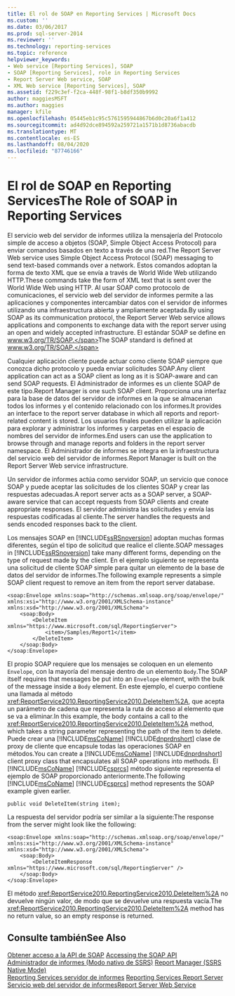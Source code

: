 ```yaml
---
title: El rol de SOAP en Reporting Services | Microsoft Docs
ms.custom: ''
ms.date: 03/06/2017
ms.prod: sql-server-2014
ms.reviewer: ''
ms.technology: reporting-services
ms.topic: reference
helpviewer_keywords:
- Web service [Reporting Services], SOAP
- SOAP [Reporting Services], role in Reporting Services
- Report Server Web service, SOAP
- XML Web service [Reporting Services], SOAP
ms.assetid: f229c3ef-f2ca-448f-98f1-b8df350b9992
author: maggiesMSFT
ms.author: maggies
manager: kfile
ms.openlocfilehash: 05445eb1c95c5761595944867b6d0c20a6f1a412
ms.sourcegitcommit: ad4d92dce894592a259721a1571b1d8736abacdb
ms.translationtype: MT
ms.contentlocale: es-ES
ms.lasthandoff: 08/04/2020
ms.locfileid: "87746166"
---
```

# <a name="the-role-of-soap-in-reporting-services"></a><span data-ttu-id="a158f-102">El rol de SOAP en Reporting Services</span><span class="sxs-lookup"><span data-stu-id="a158f-102">The Role of SOAP in Reporting Services</span></span>
  <span data-ttu-id="a158f-103">El servicio web del servidor de informes utiliza la mensajería del Protocolo simple de acceso a objetos (SOAP, Simple Object Access Protocol) para enviar comandos basados en texto a través de una red.</span><span class="sxs-lookup"><span data-stu-id="a158f-103">The Report Server Web service uses Simple Object Access Protocol (SOAP) messaging to send text-based commands over a network.</span></span> <span data-ttu-id="a158f-104">Estos comandos adoptan la forma de texto XML que se envía a través de World Wide Web utilizando HTTP.</span><span class="sxs-lookup"><span data-stu-id="a158f-104">These commands take the form of XML text that is sent over the World Wide Web using HTTP.</span></span> <span data-ttu-id="a158f-105">Al usar SOAP como protocolo de comunicaciones, el servicio web del servidor de informes permite a las aplicaciones y componentes intercambiar datos con el servidor de informes utilizando una infraestructura abierta y ampliamente aceptada.</span><span class="sxs-lookup"><span data-stu-id="a158f-105">By using SOAP as its communication protocol, the Report Server Web service allows applications and components to exchange data with the report server using an open and widely accepted infrastructure.</span></span> <span data-ttu-id="a158f-106">El estándar SOAP se define en www.w3.org/TR/SOAP.</span><span class="sxs-lookup"><span data-stu-id="a158f-106">The SOAP standard is defined at www.w3.org/TR/SOAP.</span></span>  
  
 <span data-ttu-id="a158f-107">Cualquier aplicación cliente puede actuar como cliente SOAP siempre que conozca dicho protocolo y pueda enviar solicitudes SOAP.</span><span class="sxs-lookup"><span data-stu-id="a158f-107">Any client application can act as a SOAP client as long as it is SOAP-aware and can send SOAP requests.</span></span> <span data-ttu-id="a158f-108">El Administrador de informes es un cliente SOAP de este tipo.</span><span class="sxs-lookup"><span data-stu-id="a158f-108">Report Manager is one such SOAP client.</span></span> <span data-ttu-id="a158f-109">Proporciona una interfaz para la base de datos del servidor de informes en la que se almacenan todos los informes y el contenido relacionado con los informes.</span><span class="sxs-lookup"><span data-stu-id="a158f-109">It provides an interface to the report server database in which all reports and report-related content is stored.</span></span> <span data-ttu-id="a158f-110">Los usuarios finales pueden utilizar la aplicación para explorar y administrar los informes y carpetas en el espacio de nombres del servidor de informes.</span><span class="sxs-lookup"><span data-stu-id="a158f-110">End users can use the application to browse through and manage reports and folders in the report server namespace.</span></span> <span data-ttu-id="a158f-111">El Administrador de informes se integra en la infraestructura del servicio web del servidor de informes.</span><span class="sxs-lookup"><span data-stu-id="a158f-111">Report Manager is built on the Report Server Web service infrastructure.</span></span>  
  
 <span data-ttu-id="a158f-112">Un servidor de informes actúa como servidor SOAP, un servicio que conoce SOAP y puede aceptar las solicitudes de los clientes SOAP y crear las respuestas adecuadas.</span><span class="sxs-lookup"><span data-stu-id="a158f-112">A report server acts as a SOAP server, a SOAP-aware service that can accept requests from SOAP clients and create appropriate responses.</span></span> <span data-ttu-id="a158f-113">El servidor administra las solicitudes y envía las respuestas codificadas al cliente.</span><span class="sxs-lookup"><span data-stu-id="a158f-113">The server handles the requests and sends encoded responses back to the client.</span></span>  
  
 <span data-ttu-id="a158f-114">Los mensajes SOAP en [!INCLUDE[ssRSnoversion](../../includes/ssrsnoversion-md.md)] adoptan muchas formas diferentes, según el tipo de solicitud que realice el cliente.</span><span class="sxs-lookup"><span data-stu-id="a158f-114">SOAP messages in [!INCLUDE[ssRSnoversion](../../includes/ssrsnoversion-md.md)] take many different forms, depending on the type of request made by the client.</span></span> <span data-ttu-id="a158f-115">En el ejemplo siguiente se representa una solicitud de cliente SOAP simple para quitar un elemento de la base de datos del servidor de informes.</span><span class="sxs-lookup"><span data-stu-id="a158f-115">The following example represents a simple SOAP client request to remove an item from the report server database.</span></span>  
  
```  
<soap:Envelope xmlns:soap="http://schemas.xmlsoap.org/soap/envelope/" xmlns:xsi="http://www.w3.org/2001/XMLSchema-instance" xmlns:xsd="http://www.w3.org/2001/XMLSchema">  
    <soap:Body>  
        <DeleteItem xmlns="https://www.microsoft.com/sql/ReportingServer">  
            <item>/Samples/Report1</item>  
        </DeleteItem>  
    </soap:Body>  
</soap:Envelope>  
```  
  
 <span data-ttu-id="a158f-116">El propio SOAP requiere que los mensajes se coloquen en un elemento `Envelope`, con la mayoría del mensaje dentro de un elemento `Body`.</span><span class="sxs-lookup"><span data-stu-id="a158f-116">The SOAP itself requires that messages be put into an `Envelope` element, with the bulk of the message inside a `Body` element.</span></span> <span data-ttu-id="a158f-117">En este ejemplo, el cuerpo contiene una llamada al método <xref:ReportService2010.ReportingService2010.DeleteItem%2A>, que acepta un parámetro de cadena que representa la ruta de acceso al elemento que se va a eliminar.</span><span class="sxs-lookup"><span data-stu-id="a158f-117">In this example, the body contains a call to the <xref:ReportService2010.ReportingService2010.DeleteItem%2A> method, which takes a string parameter representing the path of the item to delete.</span></span> <span data-ttu-id="a158f-118">Puede crear una [!INCLUDE[msCoName](../../includes/msconame-md.md)] [!INCLUDE[dnprdnshort](../../includes/dnprdnshort-md.md)] clase de proxy de cliente que encapsule todas las operaciones SOAP en métodos.</span><span class="sxs-lookup"><span data-stu-id="a158f-118">You can create a [!INCLUDE[msCoName](../../includes/msconame-md.md)] [!INCLUDE[dnprdnshort](../../includes/dnprdnshort-md.md)] client proxy class that encapsulates all SOAP operations into methods.</span></span> <span data-ttu-id="a158f-119">El [!INCLUDE[msCoName](../../includes/msconame-md.md)] [!INCLUDE[csprcs](../../includes/csprcs-md.md)] método siguiente representa el ejemplo de SOAP proporcionado anteriormente.</span><span class="sxs-lookup"><span data-stu-id="a158f-119">The following [!INCLUDE[msCoName](../../includes/msconame-md.md)] [!INCLUDE[csprcs](../../includes/csprcs-md.md)] method represents the SOAP example given earlier.</span></span>  
  
```  
public void DeleteItem(string item);  
```  
  
 <span data-ttu-id="a158f-120">La respuesta del servidor podría ser similar a la siguiente:</span><span class="sxs-lookup"><span data-stu-id="a158f-120">The response from the server might look like the following:</span></span>  
  
```  
<soap:Envelope xmlns:soap="http://schemas.xmlsoap.org/soap/envelope/" xmlns:xsi="http://www.w3.org/2001/XMLSchema-instance" xmlns:xsd="http://www.w3.org/2001/XMLSchema">  
    <soap:Body>  
        <DeleteItemResponse xmlns="https://www.microsoft.com/sql/ReportingServer" />  
    </soap:Body>  
</soap:Envelope>  
```  
  
 <span data-ttu-id="a158f-121">El método <xref:ReportService2010.ReportingService2010.DeleteItem%2A> no devuelve ningún valor, de modo que se devuelve una respuesta vacía.</span><span class="sxs-lookup"><span data-stu-id="a158f-121">The <xref:ReportService2010.ReportingService2010.DeleteItem%2A> method has no return value, so an empty response is returned.</span></span>  
  
## <a name="see-also"></a><span data-ttu-id="a158f-122">Consulte también</span><span class="sxs-lookup"><span data-stu-id="a158f-122">See Also</span></span>  
 <span data-ttu-id="a158f-123">[Obtener acceso a la API de SOAP](accessing-the-soap-api.md) </span><span class="sxs-lookup"><span data-stu-id="a158f-123">[Accessing the SOAP API](accessing-the-soap-api.md) </span></span>  
 <span data-ttu-id="a158f-124">[Administrador de informes &#40;Modo nativo de SSRS&#41;](../report-manager-ssrs-native-mode.md) </span><span class="sxs-lookup"><span data-stu-id="a158f-124">[Report Manager  &#40;SSRS Native Mode&#41;](../report-manager-ssrs-native-mode.md) </span></span>  
 <span data-ttu-id="a158f-125">[Reporting Services servidor de informes](../reporting-services-report-server.md) </span><span class="sxs-lookup"><span data-stu-id="a158f-125">[Reporting Services Report Server](../reporting-services-report-server.md) </span></span>  
 [<span data-ttu-id="a158f-126">Servicio web del servidor de informes</span><span class="sxs-lookup"><span data-stu-id="a158f-126">Report Server Web Service</span></span>](report-server-web-service.md)  
  
  
